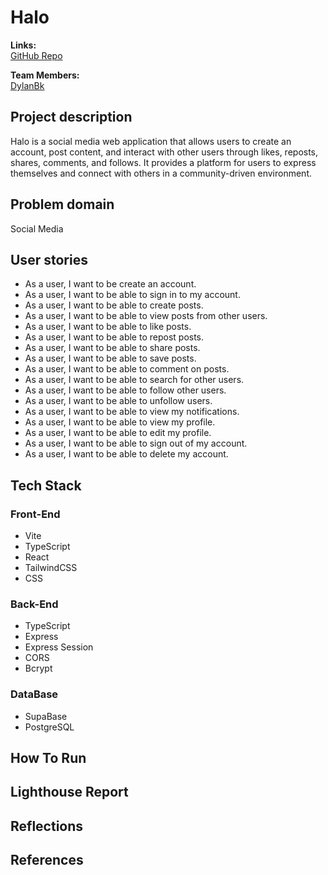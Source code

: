 # Halo

**Links:** \
[GitHub Repo](https://github.com/DylanBk.com/Halo)

**Team Members:** \
[DylanBk](https://github.com/DylanBk)

## Project description

Halo is a social media web application that allows users to create an account, post content, and interact with other users through likes, reposts, shares, comments, and follows. It provides a platform for users to express themselves and connect with others in a community-driven environment.

## Problem domain

Social Media

## User stories

- As a user, I want to be create an account.
- As a user, I want to be able to sign in to my account.
- As a user, I want to be able to create posts.
- As a user, I want to be able to view posts from other users.
- As a user, I want to be able to like posts.
- As a user, I want to be able to repost posts.
- As a user, I want to be able to share posts.
- As a user, I want to be able to save posts.
- As a user, I want to be able to comment on posts.
- As a user, I want to be able to search for other users.
- As a user, I want to be able to follow other users.
- As a user, I want to be able to unfollow users.
- As a user, I want to be able to view my notifications.
- As a user, I want to be able to view my profile.
- As a user, I want to be able to edit my profile.
- As a user, I want to be able to sign out of my account.
- As a user, I want to be able to delete my account.

## Tech Stack

### Front-End

- Vite
- TypeScript
- React
- TailwindCSS
- CSS

### Back-End

- TypeScript
- Express
- Express Session
- CORS
- Bcrypt

### DataBase

- SupaBase
- PostgreSQL

## How To Run

## Lighthouse Report

## Reflections

## References
